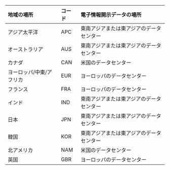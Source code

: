 
|**地域の場所**             |**コード**|**電子情報開示データの場所**      |
|:----------------------------|:-------|:---------------------------------|
|アジア太平洋                 |APC     |東南アジアまたは東アジアのデータ センター|
|オーストラリア                    |AUS     |東南アジアまたは東アジアのデータ センター|
|カナダ                       |CAN     |米国のデータセンター                    |
|ヨーロッパ/中東/アフリカ|EUR     |ヨーロッパのデータセンター                |
|フランス                       |FRA     |ヨーロッパのデータセンター                |
|インド                        |IND     |東南アジアまたは東アジアのデータ センター|
|日本                        |JPN     |東南アジアまたは東アジアのデータ センター|
|韓国                        |KOR     |東南アジアまたは東アジアのデータ センター|
|北アメリカ                |NAM     |米国のデータセンター                    |
|英国               |GBR     |ヨーロッパのデータセンター                |

